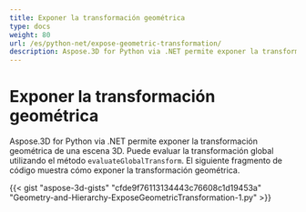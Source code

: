 ```yaml
---
title: Exponer la transformación geométrica
type: docs
weight: 80
url: /es/python-net/expose-geometric-transformation/
description: Aspose.3D for Python via .NET permite exponer la transformación geométrica de una escena 3D. Puede evaluar la transformación global utilizando el método EvaluateGlobalTransform.
---
```

#  **Exponer la transformación geométrica**
Aspose.3D for Python via .NET permite exponer la transformación geométrica de una escena 3D. Puede evaluar la transformación global utilizando el método `evaluateGlobalTransform`. El siguiente fragmento de código muestra cómo exponer la transformación geométrica.

{{< gist "aspose-3d-gists" "cfde9f76113134443c76608c1d19453a" "Geometry-and-Hierarchy-ExposeGeometricTransformation-1.py" >}}
